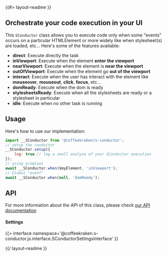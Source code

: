 <!-- 
/**
 * @name            README
 * @namespace       doc
 * @type            Markdown
 * @platform        md
 * @status          stable
 * @menu            Documentation           /doc/readme
 *
 * @since           2.0.0
 * @author    Olivier Bossel <olivier.bossel@gmail.com> (https://olivierbossel.com)
 */
-->

{{#> layout-readme }}

## Orchestrate your code execution in your UI

This `SConductor` class allows you to execute code only when some "events" occurs on a particular HTMLElement or more widely like when stylesheet(s) are loaded, etc...
Here's some of the features available:

- **direct**: Execute directly the task
- **inViewport**: Execute when the element **enter the viewport**
- **nearViewport**: Execute when the element is **near the viewport**
- **outOfViewport**: Execute when the element go **out of the viewport**
- **interact**: Execute when the user has interact with the element like **mouseover**, **mouseout**, **click**, **focus**, etc...
- **domReady**: Execute when the dom is ready
- **stylesheetsReady**: Execute when all the stylesheets are ready or a stylesheet in particular
- **idle**: Execute when no other task is running

## Usage

Here's how to use our implementation:

```js
import __SConductor from '@coffeekraken/s-conductor';
// setup the conductor
__SConductor.setup({
    log: true // log a small analyze of your SConductor execution
});
// using promises
await __SConductor.when($myElement, 'inViewport');
// Global "event"
await __SConductor.when(null, 'domReady');
```

## API

For more information about the API of this class, please check [our API documentation](/api/@coffeekraken.s-conductor.js.SConductor)

#### Settings

{{> interface namespace='@coffeekraken.s-conductor.js.interface.SConductorSettingsInterface' }}

{{/ layout-readme }}